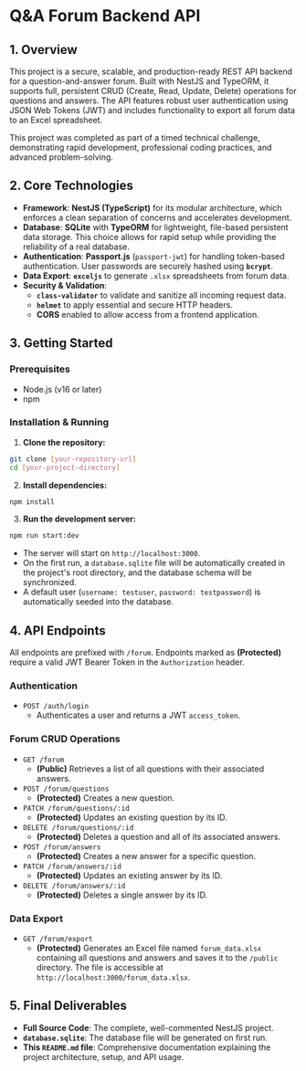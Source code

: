 # Q\&A Forum Backend API

## 1. Overview

This project is a secure, scalable, and production-ready REST API backend for a question-and-answer forum. Built with NestJS and TypeORM, it supports full, persistent CRUD (Create, Read, Update, Delete) operations for questions and answers. The API features robust user authentication using JSON Web Tokens (JWT) and includes functionality to export all forum data to an Excel spreadsheet.

This project was completed as part of a timed technical challenge, demonstrating rapid development, professional coding practices, and advanced problem-solving.

## 2. Core Technologies

* **Framework**: **NestJS (TypeScript)** for its modular architecture, which enforces a clean separation of concerns and accelerates development.
* **Database**: **SQLite** with **TypeORM** for lightweight, file-based persistent data storage. This choice allows for rapid setup while providing the reliability of a real database.
* **Authentication**: **Passport.js** (`passport-jwt`) for handling token-based authentication. User passwords are securely hashed using **`bcrypt`**.
* **Data Export**: **`exceljs`** to generate `.xlsx` spreadsheets from forum data.
* **Security \& Validation**:
    * **`class-validator`** to validate and sanitize all incoming request data.
    * **`helmet`** to apply essential and secure HTTP headers.
    * **CORS** enabled to allow access from a frontend application.


## 3. Getting Started

### Prerequisites

* Node.js (v16 or later)
* npm


### Installation \& Running

1. **Clone the repository:**

```bash
git clone [your-repository-url]
cd [your-project-directory]
```

2. **Install dependencies:**

```bash
npm install
```

3. **Run the development server:**

```bash
npm run start:dev
```


* The server will start on `http://localhost:3000`.
* On the first run, a `database.sqlite` file will be automatically created in the project's root directory, and the database schema will be synchronized.
* A default user (`username: testuser`, `password: testpassword`) is automatically seeded into the database.


## 4. API Endpoints

All endpoints are prefixed with `/forum`. Endpoints marked as **(Protected)** require a valid JWT Bearer Token in the `Authorization` header.

### Authentication

* `POST /auth/login`
    * Authenticates a user and returns a JWT `access_token`.


### Forum CRUD Operations

* `GET /forum`
    * **(Public)** Retrieves a list of all questions with their associated answers.
* `POST /forum/questions`
    * **(Protected)** Creates a new question.
* `PATCH /forum/questions/:id`
    * **(Protected)** Updates an existing question by its ID.
* `DELETE /forum/questions/:id`
    * **(Protected)** Deletes a question and all of its associated answers.
* `POST /forum/answers`
    * **(Protected)** Creates a new answer for a specific question.
* `PATCH /forum/answers/:id`
    * **(Protected)** Updates an existing answer by its ID.
* `DELETE /forum/answers/:id`
    * **(Protected)** Deletes a single answer by its ID.


### Data Export

* `GET /forum/export`
    * **(Protected)** Generates an Excel file named `forum_data.xlsx` containing all questions and answers and saves it to the `/public` directory. The file is accessible at `http://localhost:3000/forum_data.xlsx`.


## 5. Final Deliverables

* **Full Source Code**: The complete, well-commented NestJS project.
* **`database.sqlite`**: The database file will be generated on first run.
* **This `README.md` file**: Comprehensive documentation explaining the project architecture, setup, and API usage.

